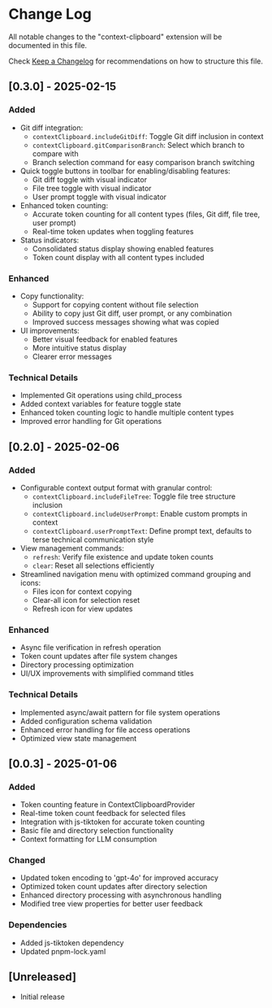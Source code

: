 # Change Log

All notable changes to the "context-clipboard" extension will be documented in this file.

Check [Keep a Changelog](http://keepachangelog.com/) for recommendations on how to structure this file.

## [0.3.0] - 2025-02-15

### Added
- Git diff integration:
  - `contextClipboard.includeGitDiff`: Toggle Git diff inclusion in context
  - `contextClipboard.gitComparisonBranch`: Select which branch to compare with
  - Branch selection command for easy comparison branch switching
- Quick toggle buttons in toolbar for enabling/disabling features:
  - Git diff toggle with visual indicator
  - File tree toggle with visual indicator
  - User prompt toggle with visual indicator
- Enhanced token counting:
  - Accurate token counting for all content types (files, Git diff, file tree, user prompt)
  - Real-time token updates when toggling features
- Status indicators:
  - Consolidated status display showing enabled features
  - Token count display with all content types included

### Enhanced
- Copy functionality:
  - Support for copying content without file selection
  - Ability to copy just Git diff, user prompt, or any combination
  - Improved success messages showing what was copied
- UI improvements:
  - Better visual feedback for enabled features
  - More intuitive status display
  - Clearer error messages

### Technical Details
- Implemented Git operations using child_process
- Added context variables for feature toggle state
- Enhanced token counting logic to handle multiple content types
- Improved error handling for Git operations

## [0.2.0] - 2025-02-06

### Added
- Configurable context output format with granular control:
  - `contextClipboard.includeFileTree`: Toggle file tree structure inclusion
  - `contextClipboard.includeUserPrompt`: Enable custom prompts in context
  - `contextClipboard.userPromptText`: Define prompt text, defaults to terse technical communication style
- View management commands:
  - `refresh`: Verify file existence and update token counts
  - `clear`: Reset all selections efficiently
- Streamlined navigation menu with optimized command grouping and icons:
  - Files icon for context copying
  - Clear-all icon for selection reset
  - Refresh icon for view updates

### Enhanced
- Async file verification in refresh operation
- Token count updates after file system changes
- Directory processing optimization
- UI/UX improvements with simplified command titles

### Technical Details
- Implemented async/await pattern for file system operations
- Added configuration schema validation
- Enhanced error handling for file access operations
- Optimized view state management

## [0.0.3] - 2025-01-06

### Added
- Token counting feature in ContextClipboardProvider
- Real-time token count feedback for selected files
- Integration with js-tiktoken for accurate token counting
- Basic file and directory selection functionality
- Context formatting for LLM consumption

### Changed
- Updated token encoding to 'gpt-4o' for improved accuracy
- Optimized token count updates after directory selection
- Enhanced directory processing with asynchronous handling
- Modified tree view properties for better user feedback

### Dependencies
- Added js-tiktoken dependency
- Updated pnpm-lock.yaml

## [Unreleased]

- Initial release